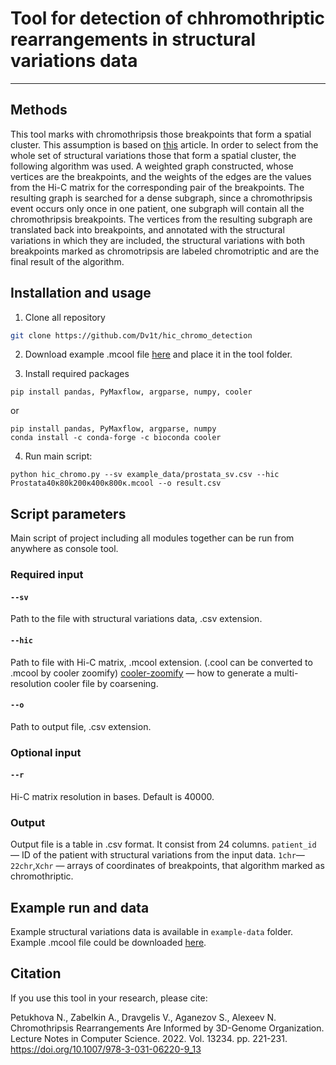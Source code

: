 # Tool for detection of chhromothriptic rearrangements in structural variations data

---
## Methods

This tool marks with chromothripsis those breakpoints that form a spatial cluster. This assumption is based on [this](https://doi.org/10.1007/978-3-031-06220-9_13) article. In order to select from the whole set of structural variations those that form a spatial cluster, the following algorithm was used.
A weighted graph constructed, whose vertices are the breakpoints, and the weights of the edges are the values from the Hi-C matrix for the corresponding pair of the breakpoints. The resulting graph is searched for a dense subgraph, since a chromothripsis event occurs only once in one patient, one subgraph will contain all the chromothripsis breakpoints. The vertices from the resulting subgraph are translated back into breakpoints, and annotated with the structural variations in which they are included, the structural variations with both breakpoints marked as chromotripsis are labeled chromotriptic and are the final result of the algorithm.

## Installation and usage

1. Clone all repository
```bash
git clone https://github.com/Dv1t/hic_chromo_detection
```
2. Download example .mcool file [here](https://disk.yandex.ru/d/adY1-p4Nfhgj9Q) and place it in the tool folder.

3. Install required packages
```
pip install pandas, PyMaxflow, argparse, numpy, cooler
```
or
```
pip install pandas, PyMaxflow, argparse, numpy
conda install -c conda-forge -c bioconda cooler
```
4. Run main script:
```
python hic_chromo.py --sv example_data/prostata_sv.csv --hic Prostata40к80k200к400к800к.mcool --o result.csv
```

## Script parameters
Main script of project including all modules together can be run from anywhere as console tool.

### Required input

#### `--sv`
Path to the file with structural variations data, .csv extension.

#### `--hic`
Path to file with Hi-C matrix, .mcool extension. (.cool can be converted to .mcool by cooler zoomify)
[cooler-zoomify](https://cooler.readthedocs.io/en/latest/cli.html#cooler-zoomify) — how to generate a multi-resolution cooler file by coarsening.

#### `--o`
Path to output file, .csv extension.

### Optional input

#### `--r`
Hi-C matrix resolution in bases. Default is 40000.

### Output
Output file is a table in .csv format. It consist from 24 columns.
`patient_id` — ID of the patient with structural variations from the input data.
`1chr`—`22chr`,`Xchr` — arrays of coordinates of breakpoints, that algorithm marked as chromothriptic.

## Example run and data
Example structural variations data is available in `example-data` folder. Example .mcool file could be downloaded [here](https://disk.yandex.ru/d/adY1-p4Nfhgj9Q).

## Citation

If you use this tool in your research, please cite:

Petukhova N., Zabelkin A., Dravgelis V., Aganezov S., Alexeev N. Chromothripsis Rearrangements Are Informed by 3D-Genome Organization. Lecture Notes in Computer Science. 2022. Vol. 13234. pp. 221-231. https://doi.org/10.1007/978-3-031-06220-9_13
